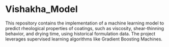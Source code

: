 # Vishakha_Model
This repository contains the implementation of a machine learning model to predict rheological properties of coatings, such as viscosity, shear-thinning behavior, and drying time, using historical formulation data. The project leverages supervised learning algorithms like Gradient Boosting Machines.
